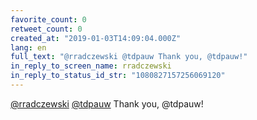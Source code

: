 ```yaml
---
favorite_count: 0
retweet_count: 0
created_at: "2019-01-03T14:09:04.000Z"
lang: en
full_text: "@rradczewski @tdpauw Thank you, @tdpauw!"
in_reply_to_screen_name: rradczewski
in_reply_to_status_id_str: "1080827157256069120"
---
```


[@rradczewski](https://twitter.com/rradczewski)
[@tdpauw](https://twitter.com/tdpauw) Thank you, @tdpauw!
